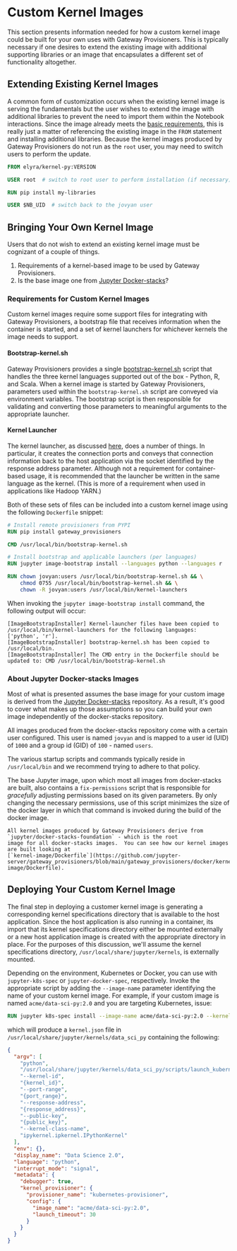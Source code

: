 # Custom Kernel Images

This section presents information needed for how a custom kernel image could be built for your own
uses with Gateway Provisioners. This is typically necessary if one desires to extend the existing
image with additional supporting libraries or an image that encapsulates a different set of functionality altogether.

## Extending Existing Kernel Images

A common form of customization occurs when the existing kernel image is serving the fundamentals but
the user wishes to extend the image with additional libraries to prevent the need to import them within
the Notebook interactions. Since the image already meets the
[basic requirements](#requirements-for-custom-kernel-images), this is really just a matter of referencing the
existing image in the `FROM` statement and installing additional libraries. Because the kernel images
produced by Gateway Provisioners do not run as the `root` user, you may need to switch users to perform the update.

```dockerfile
FROM elyra/kernel-py:VERSION

USER root  # switch to root user to perform installation (if necessary)

RUN pip install my-libraries

USER $NB_UID  # switch back to the jovyan user
```

## Bringing Your Own Kernel Image

Users that do not wish to extend an existing kernel image must be cognizant of a couple of things.

1. Requirements of a kernel-based image to be used by Gateway Provisioners.
1. Is the base image one from [Jupyter Docker-stacks](https://github.com/jupyter/docker-stacks)?

### Requirements for Custom Kernel Images

Custom kernel images require some support files for integrating with Gateway Provisioners, a bootstrap file that
receives information when the container is started, and a set of kernel launchers for whichever kernels the image
needs to support.

#### Bootstrap-kernel.sh

Gateway Provisioners provides a single [bootstrap-kernel.sh](https://github.com/jupyter-server/gateway_provisioners/blob/main/gateway_provisioners/kernel-launchers/bootstrap/bootstrap-kernel.sh)
script that handles the three kernel languages supported out of the box - Python, R, and Scala. When a kernel image
is started by Gateway Provisioners, parameters used within the `bootstrap-kernel.sh` script are conveyed via environment
variables. The bootstrap script is then responsible for validating and converting those parameters to meaningful
arguments to the appropriate launcher.

#### Kernel Launcher

The kernel launcher, as discussed [here](kernel-launcher.md), does a number of things. In particular, it creates
the connection ports and conveys that connection information back to the host application via the socket identified
by the response address parameter. Although not a requirement for container-based usage, it is recommended that the
launcher be written in the same language as the kernel. (This is more of a requirement when used in applications
like Hadoop YARN.)

Both of these sets of files can be included into a custom kernel image using the following `Dockerfile` snippet:

```dockerfile
# Install remote provisioners from PYPI
RUN pip install gateway_provisioners

CMD /usr/local/bin/bootstrap-kernel.sh

# Install bootstrap and applicable launchers (per languages)
RUN jupyter image-bootstrap install --languages python --languages r

RUN chown jovyan:users /usr/local/bin/bootstrap-kernel.sh && \
	chmod 0755 /usr/local/bin/bootstrap-kernel.sh && \
	chown -R jovyan:users /usr/local/bin/kernel-launchers
```

When invoking the `jupyter image-bootstrap install` command, the following output will occur:

```text
[ImageBootstrapInstaller] Kernel-launcher files have been copied to /usr/local/bin/kernel-launchers for the following languages: ['python', 'r'].
[ImageBootstrapInstaller] bootstrap-kernel.sh has been copied to /usr/local/bin.
[ImageBootstrapInstaller] The CMD entry in the Dockerfile should be updated to: CMD /usr/local/bin/bootstrap-kernel.sh
```

### About Jupyter Docker-stacks Images

Most of what is presented assumes the base image for your custom image is derived from the
[Jupyter Docker-stacks](https://github.com/jupyter/docker-stacks) repository. As a result, it's good to cover what
makes up those assumptions so you can build your own image independently of the docker-stacks repository.

All images produced from the docker-stacks repository come with a certain user configured. This user is named
`jovyan` and is mapped to a user id (UID) of `1000` and a group id (GID) of `100` - named `users`.

The various startup scripts and commands typically reside in `/usr/local/bin` and we recommend trying to
adhere to that policy.

The base Jupyter image, upon which most all images from docker-stacks are built, also contains a `fix-permissions`
script that is responsible for _gracefully_ adjusting permissions based on its given parameters. By only changing
the necessary permissions, use of this script minimizes the size of the docker layer in which that command is invoked
during the build of the docker image.

```{tip}
All kernel images produced by Gateway Provisioners derive from `jupyter/docker-stacks-foundation` - which is the root
image for all docker-stacks images.  You can see how our kernel images are built looking at
[`kernel-image/Dockerfile`](https://github.com/jupyter-server/gateway_provisioners/blob/main/gateway_provisioners/docker/kernel-image/Dockerfile).
```

## Deploying Your Custom Kernel Image

The final step in deploying a customer kernel image is generating a corresponding kernel specifications directory
that is available to the host application. Since the host application is also running in a container, its import that
its kernel specifications directory either be mounted externally or a new host application image is created with
the appropriate directory in place. For the purposes of this discussion, we'll assume the kernel specifications
directory, `/usr/local/share/jupyter/kernels`, is externally mounted.

Depending on the environment, Kubernetes or Docker, you can use with `jupyter-k8s-spec` or `jupyter-docker-spec`,
respectively.  Invoke the appropriate script by adding the `--image-name` parameter identifying the name of your
custom kernel image.  For example, if your custom image is named `acme/data-sci-py:2.0` and you are targeting
Kubernetes, issue:

```dockerfile
RUN jupyter k8s-spec install --image-name acme/data-sci-py:2.0 --kernel-name data_sci_py --display-name 'Data Science 2.0'
```

which will produce a `kernel.json` file in `/usr/local/share/jupyter/kernels/data_sci_py` containing the following:

```json
{
  "argv": [
    "python",
    "/usr/local/share/jupyter/kernels/data_sci_py/scripts/launch_kubernetes.py",
    "--kernel-id",
    "{kernel_id}",
    "--port-range",
    "{port_range}",
    "--response-address",
    "{response_address}",
    "--public-key",
    "{public_key}",
    "--kernel-class-name",
    "ipykernel.ipkernel.IPythonKernel"
  ],
  "env": {},
  "display_name": "Data Science 2.0",
  "language": "python",
  "interrupt_mode": "signal",
  "metadata": {
    "debugger": true,
    "kernel_provisioner": {
      "provisioner_name": "kubernetes-provisioner",
      "config": {
        "image_name": "acme/data-sci-py:2.0",
        "launch_timeout": 30
      }
    }
  }
}
```
